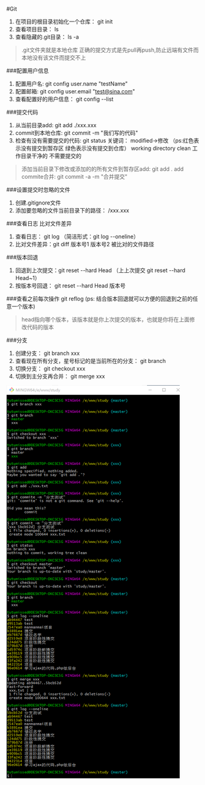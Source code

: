 #Git
1. 在项目的根目录初始化一个仓库： git init
2. 查看项目目录： ls
3. 查看隐藏的.git目录： ls -a

> .git文件夹就是本地仓库
  正确的提交方式是先pull再push,防止远端有文件而本地没有该文件而提交不上

###配置用户信息
1. 配置用户名: git config user.name "testName"
2. 配置邮箱: git config user.email "test@sina.com"
3. 查看配置好的用户信息： git config --list

###提交代码
1. 从当前目录add: git add ./xxx.xxx
2. commit到本地仓库: git commit -m "我们写的代码"
3. 检查有没有需要提交的代码: git status
关键词： modified->修改 （ps:红色表示没有提交到暂存区 绿色表示没有提交到仓库）
working directory clean 工作目录干净的 不需要提交的

> 添加当前目录下修改或添加的的所有文件到暂存区add: git add . 
add commite合并: git commit -a -m "合并提交" 

###设置提交时忽略的文件
1. 创建.gitignore文件
2. 添加要忽略的文件当前目录下的路径： /xxx.xxx

###查看日志 比对文件差异
1. 查看日志： git log （简洁形式：git log --oneline）
2. 比对文件差异：git diff 版本号1 版本号2 被比对的文件路径

###版本回退
1. 回退到上次提交：git reset --hard Head （上上次提交 git reset --hard Head~1）
2. 按版本号回退： git reset --hard Head 版本号

###查看之前每次操作
git reflog (ps: 结合版本回退就可以方便的回退到之前的任意一个版本)

> head指向哪个版本，该版本就是你上次提交的版本，也就是你将在上面修改代码的版本

###分支
1. 创建分支： git branch xxx
2. 查看现在所有分支，星号标记的是当前所在的分支： git branch
3. 切换分支： git checkout xxx
4. 切换到主分支再合并： git merge xxx

![](/assets/git的分支操作.png)